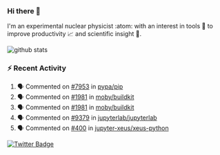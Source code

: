 ### Hi there 👋 

I'm an experimental nuclear physicist :atom: with an interest in tools :wrench: to improve productivity :chart_with_upwards_trend: and scientific insight :telescope:.

![github stats](https://github-readme-stats.vercel.app/api?username=agoose77&show_icons=true&hide_rank=true&hide_title=true&bg_color=30,e76445,904e95&text_color=efe3ec&icon_color=efe3ec)
<!--
**agoose77/agoose77** is a ✨ _special_ ✨ repository because its `README.md` (this file) appears on your GitHub profile.

Here are some ideas to get you started:

- 🔭 I’m currently working on ...
- 🌱 I’m currently learning ...
- 👯 I’m looking to collaborate on ...
- 🤔 I’m looking for help with ...
- 💬 Ask me about ...
- 📫 How to reach me: ...
- 😄 Pronouns: ...
- ⚡ Fun fact: ...
-->

### :zap: Recent Activity
<!--START_SECTION:activity-->
1. 🗣 Commented on [#7953](https://github.com/pypa/pip/issues/7953) in [pypa/pip](https://github.com/pypa/pip)
2. 🗣 Commented on [#1981](https://github.com/moby/buildkit/issues/1981) in [moby/buildkit](https://github.com/moby/buildkit)
3. 🗣 Commented on [#1981](https://github.com/moby/buildkit/issues/1981) in [moby/buildkit](https://github.com/moby/buildkit)
4. 🗣 Commented on [#9379](https://github.com/jupyterlab/jupyterlab/issues/9379) in [jupyterlab/jupyterlab](https://github.com/jupyterlab/jupyterlab)
5. 🗣 Commented on [#400](https://github.com/jupyter-xeus/xeus-python/issues/400) in [jupyter-xeus/xeus-python](https://github.com/jupyter-xeus/xeus-python)
<!--END_SECTION:activity-->


[![Twitter Badge](https://img.shields.io/twitter/follow/agoose77?style=flat-square&logo=Twitter&logoColor=white&color=cornflowerblue)](https://twitter.com/agoose77)
